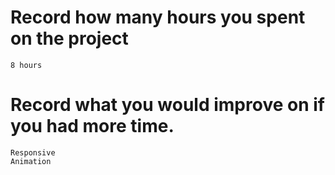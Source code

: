 # Record how many hours you spent on the project
    8 hours
# Record what you would improve on if you had more time.
    Responsive
    Animation
